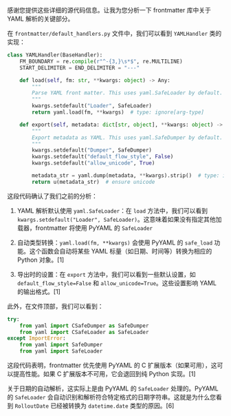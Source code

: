 感谢您提供这些详细的源代码信息。让我为您分析一下 frontmatter 库中关于 YAML 解析的关键部分。

在 `frontmatter/default_handlers.py` 文件中，我们可以看到 `YAMLHandler` 类的实现：

```python
class YAMLHandler(BaseHandler):
    FM_BOUNDARY = re.compile(r"^-{3,}\s*$", re.MULTILINE)
    START_DELIMITER = END_DELIMITER = "---"

    def load(self, fm: str, **kwargs: object) -> Any:
        """
        Parse YAML front matter. This uses yaml.SafeLoader by default.
        """
        kwargs.setdefault("Loader", SafeLoader)
        return yaml.load(fm, **kwargs)  # type: ignore[arg-type]

    def export(self, metadata: dict[str, object], **kwargs: object) -> str:
        """
        Export metadata as YAML. This uses yaml.SafeDumper by default.
        """
        kwargs.setdefault("Dumper", SafeDumper)
        kwargs.setdefault("default_flow_style", False)
        kwargs.setdefault("allow_unicode", True)

        metadata_str = yaml.dump(metadata, **kwargs).strip()  # type: ignore[call-overload]
        return u(metadata_str)  # ensure unicode
```

这段代码确认了我们之前的分析：

1. YAML 解析默认使用 `yaml.SafeLoader`：在 `load` 方法中，我们可以看到 `kwargs.setdefault("Loader", SafeLoader)`。这意味着如果没有指定其他加载器，frontmatter 将使用 PyYAML 的 `SafeLoader`

2. 自动类型转换：`yaml.load(fm, **kwargs)` 会使用 PyYAML 的 `safe_load` 功能。这个函数会自动将某些 YAML 标量（如日期、时间等）转换为相应的 Python 对象。[1]

3. 导出时的设置：在 `export` 方法中，我们可以看到一些默认设置，如 `default_flow_style=False` 和 `allow_unicode=True`。这些设置影响 YAML 的输出格式。[1]

此外，在文件顶部，我们可以看到：

```python
try:
    from yaml import CSafeDumper as SafeDumper
    from yaml import CSafeLoader as SafeLoader
except ImportError:
    from yaml import SafeDumper
    from yaml import SafeLoader
```

这段代码表明，frontmatter 优先使用 PyYAML 的 C 扩展版本（如果可用），这可以提高性能。如果 C 扩展版本不可用，它会退回到纯 Python 实现。[1]

关于日期的自动解析，这实际上是由 PyYAML 的 `SafeLoader` 处理的。PyYAML 的 `SafeLoader` 会自动识别和解析符合特定格式的日期字符串。这就是为什么您看到 `RolloutDate` 已经被转换为 `datetime.date` 类型的原因。[6]

